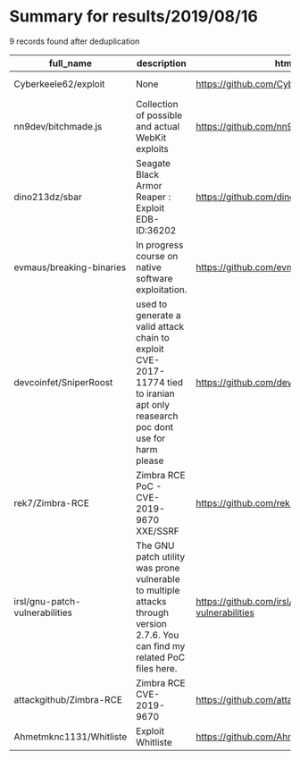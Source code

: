 
# Summary for results/2019/08/16
    
9 records found after deduplication

| full_name | description | html_url | matched_list | matched_count | pushed_at | size | stargazers_count | language | forks_count |
|--------------------------------|---------------------------------------------------------------------------------------------------------------------------------|---------------------------------------------------|------------------------------------------|-----------------|---------------------------|--------|--------------------|------------|---------------|
| Cyberkeele62/exploit | None | https://github.com/Cyberkeele62/exploit | ['exploit'] | 1 | 2019-08-16 23:15:35+00:00 | 4 | 0 | Ruby | 0 |
| nn9dev/bitchmade.js | Collection of possible and actual WebKit exploits | https://github.com/nn9dev/bitchmade.js | ['exploit'] | 1 | 2019-08-16 00:11:14+00:00 | 426 | 0 | | 0 |
| dino213dz/sbar | Seagate Black Armor Reaper : Exploit EDB-ID:36202 | https://github.com/dino213dz/sbar | ['exploit'] | 1 | 2019-08-16 22:29:57+00:00 | 18 | 0 | Python | 0 |
| evmaus/breaking-binaries | In progress course on native software exploitation. | https://github.com/evmaus/breaking-binaries | ['exploit'] | 1 | 2019-08-16 03:19:17+00:00 | 19 | 2 | C++ | 0 |
| devcoinfet/SniperRoost | used to generate a valid attack chain to exploit CVE-2017-11774 tied to iranian apt only reasearch poc dont use for harm please | https://github.com/devcoinfet/SniperRoost | ['attack poc', 'cve poc', 'exploit'] | 3 | 2019-08-16 01:28:41+00:00 | 19 | 1 | Python | 1 |
| rek7/Zimbra-RCE | Zimbra RCE PoC - CVE-2019-9670 XXE/SSRF | https://github.com/rek7/Zimbra-RCE | ['cve poc', 'exploit', 'rce', 'rce poc'] | 4 | 2019-08-16 05:54:16+00:00 | 9 | 16 | Python | 12 |
| irsl/gnu-patch-vulnerabilities | The GNU patch utility was prone vulnerable to multiple attacks through version 2.7.6. You can find my related PoC files here. | https://github.com/irsl/gnu-patch-vulnerabilities | ['attack poc', 'vulnerability poc'] | 2 | 2019-08-16 07:33:53+00:00 | 21 | 5 | | 0 |
| attackgithub/Zimbra-RCE | Zimbra RCE CVE-2019-9670 | https://github.com/attackgithub/Zimbra-RCE | ['rce'] | 1 | 2019-08-16 05:54:16+00:00 | 9 | 0 | Python | 4 |
| Ahmetmknc1131/Whitliste | Exploit Whitliste | https://github.com/Ahmetmknc1131/Whitliste | ['exploit'] | 1 | 2019-08-16 23:31:38+00:00 | 0 | 0 | | 0 |

